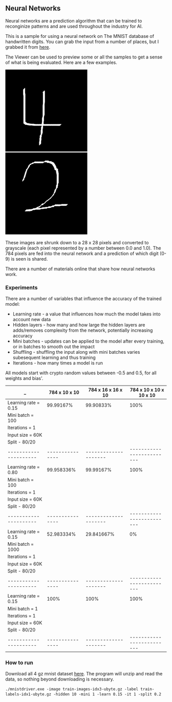 ## Neural Networks
Neural networks are a prediction algorithm that can be trained to reconginize patterns and are used throughout the industry for AI.

This is a sample for using a neural network on The MNIST database of handwritten digits.  You can grab the input from a number of places, but I grabbed it from [here](http://yann.lecun.com/exdb/mnist/).

The Viewer can be used to preview some or all the samples to get a sense of what is being evaluated. Here are a few examples.

![4](https://github.com/speedyjeff/Reinforcement/blob/main/Digits/media/4.png) ![2](https://github.com/speedyjeff/Reinforcement/blob/main/Digits/media/2.png)

These images are shrunk down to a 28 x 28 pixels and converted to grayscale (each pixel represented by a number between 0.0 and 1.0).  The 784 pixels are fed into the neural network and a prediction of which digit (0-9) is seen is shared.

There are a number of materials online that share how neural networks work.

### Experiments
There are a number of variables that influence the accuracy of the trained model:
 * Learning rate - a value that influences how much the model takes into account new data
 * Hidden layers - how many and how large the hidden layers are adds/removes complexity from the network, potentially increasing accuracy
 * Mini batches - updates can be applied to the model after every training, or in batches to smooth out the impact
 * Shuffling - shuffling the input along with mini batches varies subesequent learning and thus training
 * Iterations - how many times a model is run

All models start with crypto random values between -0.5 and 0.5, for all weights and bias'.



_                    | 784 x 10 x 10 | 784 x 16 x 16 x 10 | 784 x 10 x 10 x 10 x 10 |
---------------------|---------------|--------------------|-------------------------|
Learning rate = 0.15 | 99.99167%     | 99.90833%          | 100%                    |
Mini batch = 100     | | | |
Iterations = 1       | | | |
Input size = 60K     | | | |
Split - 80/20        | | | |
---------------------|---------------|--------------------|-------------------------|
Learning rate = 0.80 | 99.958336%    | 99.99167%          | 100%                    |
Mini batch = 100     | | | |
Iterations = 1       | | | |
Input size = 60K     | | | |
Split - 80/20        | | | |
---------------------|---------------|--------------------|-------------------------|
Learning rate = 0.15 | 52.983334%    | 29.841667%         | 0%                      |
Mini batch = 1000    | | | |
Iterations = 1       | | | |
Input size = 60K     | | | |
Split - 80/20        | | | |
---------------------|---------------|--------------------|-------------------------|
Learning rate = 0.15 | 100%          | 100%               | 100%                    |
Mini batch = 1       | | | |
Iterations = 1       | | | |
Input size = 60K     | | | |
Split - 80/20        | | | |
---------------------|---------------|--------------------|-------------------------|

### How to run

Download all 4 gz mnist dataset [here](http://yann.lecun.com/exdb/mnist).  The program will unzip and read the data, so nothing beyond downloading is necessary.

```
./mnistdriver.exe -image train-images-idx3-ubyte.gz -label train-labels-idx1-ubyte.gz -hidden 10 -mini 1 -learn 0.15 -it 1 -split 0.2
```
